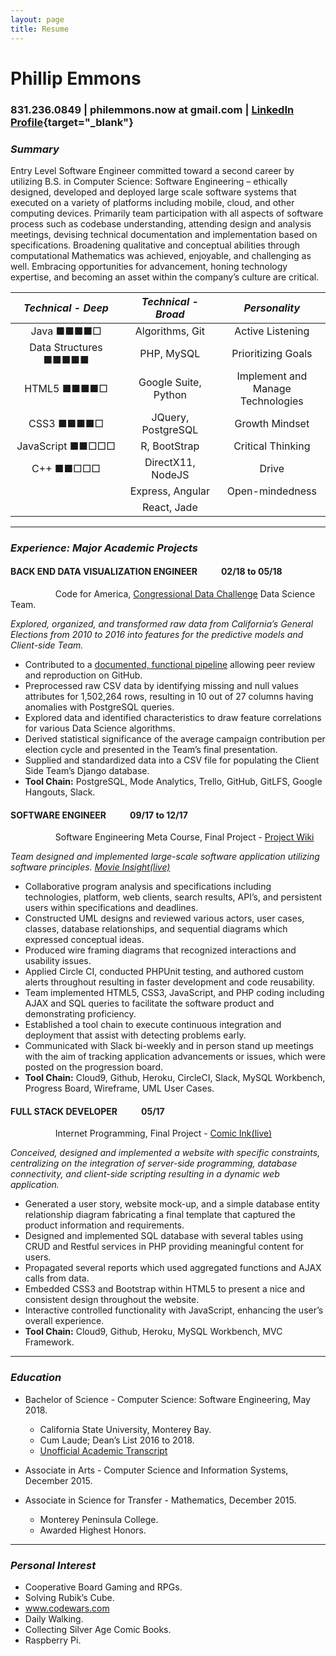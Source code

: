 ```yaml
---
layout: page
title: Resume
---
```


# Phillip Emmons
### 831.236.0849 | philemmons.now at gmail.com | [LinkedIn Profile](https://www.linkedin.com/in/phillip-t-emmons/){target="_blank"}
### **_Summary_**

<p>Entry Level Software Engineer committed toward a second career by utilizing B.S. in Computer Science: Software Engineering – ethically designed, developed and deployed large scale software systems that executed on a variety of platforms including mobile, cloud, and other computing devices. Primarily  team participation with all aspects of software process such as codebase understanding, attending design and analysis meetings, devising technical documentation  and implementation based on specifications. Broadening qualitative and conceptual abilities through computational Mathematics was achieved, enjoyable, and challenging as well. Embracing opportunities for advancement, honing technology expertise, and becoming an asset within the company’s culture are critical.</p>
  
| **_Technical - Deep_** | **_Technical - Broad_** | **_Personality_** |
|:-:|:-:|:-:|
| Java 	■■■■□ | Algorithms, Git | Active Listening |
| Data Structures ■■■■■ | PHP, MySQL | Prioritizing Goals |
| HTML5 ■■■■□ | Google Suite, Python | Implement and Manage <br/> Technologies |
| CSS3 ■■■■□ | JQuery, PostgreSQL |  Growth Mindset |
| JavaScript ■■□□□ | R, BootStrap | Critical Thinking |
| C++ ■■□□□ | DirectX11, NodeJS | Drive |
|  | Express, Angular | Open-mindedness |
|  | React, Jade |  |

---
### **_Experience: Major Academic Projects_**

#### **BACK END DATA VISUALIZATION ENGINEER** &emsp; &emsp; **02/18 to 05/18**
&emsp; &emsp; &emsp; &emsp; Code for America, [Congressional Data Challenge](https://docs.google.com/presentation/d/1vt1PHWl634FETYke7yBlyp7s80rWXtElhJZRrJBLCwQ/edit#slide=id.p1) Data Science Team.

*Explored, organized, and transformed raw data from California’s General Elections from 2010 to 2016 into features for the predictive models and Client-side Team.*
	
- Contributed to a [documented, functional pipeline](https://docs.google.com/document/d/1uUj2jG5GzVfJjuf2d90VsctEQG7_4l5YCAF4HXYtKWw/edit#heading=h.5rr7g1pboqz4) allowing peer review and reproduction on GitHub.
- Preprocessed raw CSV data by identifying missing and null values attributes for 1,502,264 rows, resulting in 10 out of 27 columns having anomalies with PostgreSQL queries.
- Explored data and identified characteristics to draw feature correlations for various Data Science algorithms.
- Derived statistical significance of the average campaign contribution per election cycle and presented in the Team’s final presentation.
- Supplied and standardized data into a CSV file for populating the Client Side Team’s Django database.
- **Tool Chain:** PostgreSQL, Mode Analytics, Trello, GitHub, GitLFS, Google Hangouts, Slack.

#### **SOFTWARE ENGINEER**	&emsp; &emsp; **09/17 to 12/17**
&emsp; &emsp; &emsp; &emsp; Software Engineering Meta Course, Final Project - [Project Wiki](https://github.com/CSUMB-SCD/group4_FinalProject/wiki)

*Team designed and implemented large-scale software application utilizing software principles. [Movie Insight(live)](https://movie-insights.herokuapp.com/)*

-	Collaborative program analysis and specifications including technologies, platform, web clients, search results, API’s, and persistent users within specifications and deadlines.
-	Constructed UML designs and reviewed various actors, user cases, classes, database relationships, and sequential diagrams which expressed conceptual ideas.
-	Produced wire framing diagrams that recognized interactions and usability issues.
-	Applied Circle CI, conducted PHPUnit testing, and authored custom alerts throughout resulting in faster development and code reusability.
-	Team implemented HTML5, CSS3, JavaScript, and PHP coding including AJAX and SQL queries to facilitate the software product and demonstrating proficiency.
-	Established a tool chain to execute continuous integration and deployment that assist with detecting problems early.
-	Communicated with Slack bi-weekly and in person stand up meetings with the aim of tracking application advancements or issues, which were posted on the progression board.
-	**Tool Chain:** Cloud9, Github, Heroku, CircleCI, Slack, MySQL Workbench,  Progress Board, Wireframe, UML User Cases.

#### **FULL STACK DEVELOPER** &emsp; &emsp; **05/17**
&emsp; &emsp; &emsp; &emsp; Internet Programming, Final Project - [Comic Ink(live)](https://comix-ink.herokuapp.com/index.php)

*Conceived, designed and implemented a website with specific constraints, centralizing on the integration of server-side programming, database connectivity, and client-side scripting resulting in a dynamic web application.*

- Generated a user story, website mock-up, and a simple database entity relationship diagram fabricating a final template that captured the product information and requirements.
-	Designed and implemented SQL database with several tables using CRUD and Restful services in PHP providing meaningful content for users.
-	Propagated several reports which used aggregated functions and AJAX calls from data.
-	Embedded CSS3 and Bootstrap within HTML5 to present a nice and consistent design throughout the website.
-	Interactive controlled functionality with JavaScript, enhancing the user’s overall experience.
-	**Tool Chain:** Cloud9, Github, Heroku, MySQL Workbench, MVC Framework.

---
### **_Education_**
- Bachelor of Science - Computer Science: Software Engineering, May 2018.
  - California State University, Monterey Bay.
  - Cum Laude; Dean’s List 2016 to 2018.
  - [Unofficial Academic Transcript](https://drive.google.com/file/d/1dL85yA8iQSLrHBr5jGt177mREvp2yFU3/view?usp=sharing)

- Associate in Arts - Computer Science and Information Systems, December 2015.
- Associate in Science for Transfer - Mathematics, December 2015.
  - Monterey Peninsula College.
  - Awarded Highest Honors.

---
### **_Personal Interest_**
- Cooperative Board Gaming and RPGs.
- Solving Rubik’s Cube.
- www.codewars.com
- Daily Walking.
- Collecting Silver Age Comic Books.
- Raspberry Pi.

